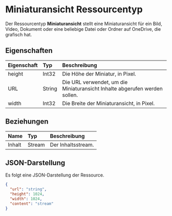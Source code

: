 # <a name="thumbnail-resource-type"></a>Miniaturansicht Ressourcentyp

Der Ressourcentyp **Miniaturansicht** stellt eine Miniaturansicht für ein Bild, Video, Dokument oder eine beliebige Datei oder Ordner auf OneDrive, die grafisch hat.

## <a name="properties"></a>Eigenschaften

| Eigenschaft | Typ   | Beschreibung                                  |
|:---------|:-------|:---------------------------------------------|
| height   | Int32  | Die Höhe der Miniatur, in Pixel.      |
| URL      | String | Die URL verwendet, um die Miniaturansicht Inhalte abgerufen werden sollen. |
| width    | Int32  | Die Breite der Miniaturansicht, in Pixel.       |


## <a name="relationships"></a>Beziehungen

| Name    | Typ   | Beschreibung         |
|:--------|:-------|:--------------------|
| Inhalt | Stream | Der Inhaltsstream. |


## <a name="json-representation"></a>JSON-Darstellung

Es folgt eine JSON-Darstellung der Ressource.

<!-- {
  "blockType": "resource",
  "optionalProperties": ["content", "height", "width"],
  "@odata.type": "microsoft.graph.thumbnail"
}-->

```json
{
  "url": "string",
  "height": 1024,
  "width": 1024,
  "content": "stream"
}
```

<!-- uuid: 8fcb5dbc-d5aa-4681-8e31-b001d5168d79
2015-10-25 14:57:30 UTC -->
<!-- {
  "type": "#page.annotation",
  "description": "thumbnail resource",
  "keywords": "",
  "section": "documentation",
  "tocPath": ""
}-->

